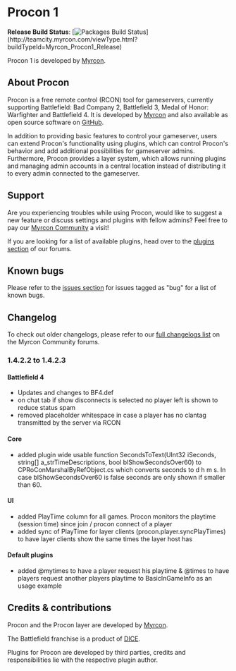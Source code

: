 # Procon 1 #
**Release Build Status**: [![Packages Build Status](http://teamcity.myrcon.com/app/rest/builds/buildType:(id:Myrcon_Procon1_Release)/statusIcon)](http://teamcity.myrcon.com/viewType.html?buildTypeId=Myrcon_Procon1_Release)  

Procon 1 is developed by [Myrcon](https://myrcon.com "Official homepage of Myrcon").

## About Procon ##
Procon is a free remote control (RCON) tool for gameservers, currently supporting Battlefield: Bad Company 2, Battlefield 3, Medal of Honor: Warfighter and Battlefield 4. It is developed by [Myrcon](https://myrcon.com "Official homepage of Myrcon") and also available as open source software on [GitHub](https://github.com/Myrcon/Procon-1 "Procon 1 on GitHub").

In addition to providing basic features to control your gameserver, users can extend Procon's functionality using plugins, which can control Procon's behavior and add additional possibilities for gameserver admins. Furthermore, Procon provides a layer system, which allows running plugins and managing admin accounts in a central location instead of distributing it to every admin connected to the gameserver.


## Support ##
Are you experiencing troubles while using Procon, would like to suggest a new feature or discuss settings and plugins with fellow admins? Feel free to pay our [Myrcon Community](https://forum.myrcon.com "Myrcon Community") a visit!

If you are looking for a list of available plugins, head over to the [plugins section](https://forum.myrcon.com/forumdisplay.php?13-Plugins "Procon 1 plugins") of our forums.


## Known bugs ##
Please refer to the [issues section](https://github.com/Myrcon/Procon-1/issues?labels=bug&page=1&state=open "List of known bugs for Procon 1") for issues tagged as "bug" for a list of known bugs.


## Changelog ##
To check out older changelogs, please refer to our [full changelogs list](https://forum.myrcon.com/showthread.php?240-Full-Change-Log "Full changelog of Procon 1") on the Myrcon Community forums.

### 1.4.2.2 to 1.4.2.3 ###
#### Battlefield 4 ####
- Updates and changes to BF4.def
- on chat tab if show disconnects is selected no player left is shown to reduce status spam
- removed placeholder whitespace in case a player has no clantag transmitted by the server via RCON

#### Core ####
- added plugin wide usable function SecondsToText(UInt32 iSeconds, string[] a_strTimeDescriptions, bool blShowSecondsOver60) to CPRoConMarshalByRefObject.cs
  which converts seconds to d h m s. In case blShowSecondsOver60 is false seconds are only shown if smaller than 60.

#### UI ####
- added PlayTime column for all games. Procon monitors the playtime (session time) since join / procon connect of a player
- added sync of PlayTime for layer clients (procon.player.syncPlayTimes) to have layer clients show the same times the layer host has

#### Default plugins ####
- added @mytimes to have a player request his playtime & @times <playername> to have players request another players playtime to BasicInGameInfo as an usage example


## Credits & contributions ##
Procon and the Procon layer are developed by [Myrcon](https://myrcon.com "Official homepage of Myrcon").

The Battlefield franchise is a product of [DICE](http://dice.se "Digital Illusions Creative Entertainment AB").

Plugins for Procon are developed by third parties, credits and responsibilities lie with the respective plugin author.
